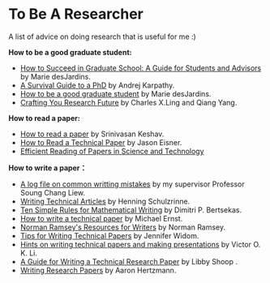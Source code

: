 # To Be A Researcher
A list of advice on doing research that is useful for me :)


**How to be a good graduate student:**

- [How to Succeed in Graduate School: A Guide for Students and Advisors](https://www.csee.umbc.edu/~mariedj/papers/advice.pdf) by Marie desJardins.
- [A Survival Guide to a PhD](http://karpathy.github.io/2016/09/07/phd/) by Andrej Karpathy.
- [How to be a good graduate student](http://www.jdl.ac.cn/how_to_research/doc/How%20to%20be%20a%20good%20graduate%20student.pdf) by Marie desJardins.
- [Crafting You Research Future](https://ieeexplore.ieee.org/xpl/ebooks/bookPdfWithBanner.jsp?fileName=6813065.pdf&bkn=6813064&pdfType=book) by Charles X.Ling and Qiang Yang.

**How to read a paper:**
- [How to read a paper](https://dl.acm.org/citation.cfm?id=1273458) by Srinivasan Keshav.
- [How to Read a Technical Paper](https://www.cs.jhu.edu/~jason/advice/how-to-read-a-paper.html) by Jason Eisner.
- [Efficient Reading of Papers in Science and Technology](http://www.cs.columbia.edu/~hgs/netbib/efficientReading.pdf)

**How to write a paper：**
- [A log file on common writting mistakes](https://staff.ie.cuhk.edu.hk/~soung/LogWriting.pdf) by my supervisor Professor Soung Chang Liew.
- [Writing Technical Articles](http://www.cs.columbia.edu/~hgs/etc/writing-style.html) by Henning Schulzrinne.
- [Ten Simple Rules for Mathematical Writing](http://www.mit.edu/~dimitrib/Ten_Rules.html) by Dimitri P. Bertsekas.
- [How to write a technical paper](https://homes.cs.washington.edu/~mernst/advice/write-technical-paper.html) by  Michael Ernst.
- [Norman Ramsey's Resources for Writers](https://www.cs.tufts.edu/~nr/students/writing.html) by Norman Ramsey.
- [Tips for Writing Technical Papers](https://cs.stanford.edu/people/widom/paper-writing.html) by Jennifer Widom.
- [Hints on writing technical papers and making presentations](http://ieeexplore.ieee.org/stamp/stamp.jsp?tp=&arnumber=762947) by Victor O. K. Li.
- [A Guide for Writing a Technical Research Paper](https://www.macalester.edu/~bressoud/capstone/TechPaperHowTo.pdf) by Libby Shoop
.
- [Writing Research Papers](http://www.dgp.toronto.edu/~hertzman/advice/writing-technical-papers.pdf) by Aaron Hertzmann.
